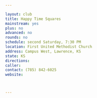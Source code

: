 ```yaml
---

layout: club
title: Happy Time Squares
mainstream: yes
plus: no
advanced: no
rounds: no
schedule: second Saturday, 7:30 PM
location: First United Methodist Church
address: Campus West, Lawrence, KS
state: KS
directions: 
caller: 
contact: (785) 842-6025
website: 



---
```



